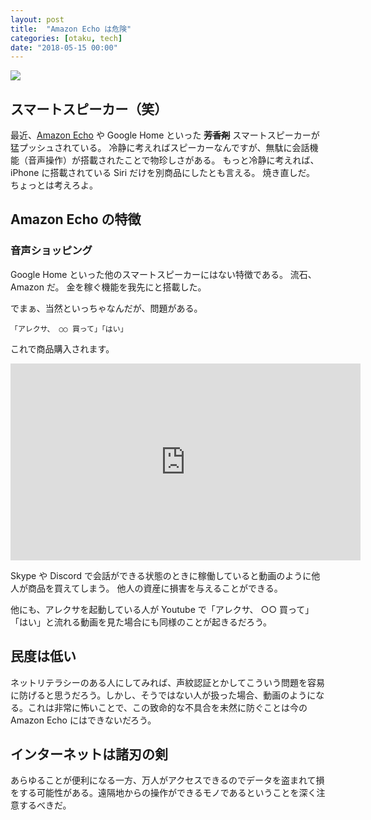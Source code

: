 ```yaml
---
layout: post
title:  "Amazon Echo は危険"
categories: [otaku, tech]
date: "2018-05-15 00:00"
---
```


<div class="amazon">
<a href="https://www.amazon.co.jp/Amazon-Echo-%E3%82%B9%E3%83%9E%E3%83%BC%E3%83%88%E3%82%B9%E3%83%94%E3%83%BC%E3%82%AB%E3%83%BC-%E3%83%81%E3%83%A3%E3%82%B3%E3%83%BC%E3%83%AB-%E3%83%95%E3%82%A1%E3%83%96%E3%83%AA%E3%83%83%E3%82%AF/dp/B071ZF5KCM/ref=as_li_ss_il?ie=UTF8&linkCode=li3&tag=infirmaria112-22&linkId=e21a4268f6155448e2cf3ea834023c39" target="_blank"><img border="0" src="//ws-fe.amazon-adsystem.com/widgets/q?_encoding=UTF8&ASIN=B071ZF5KCM&Format=_SL250_&ID=AsinImage&MarketPlace=JP&ServiceVersion=20070822&WS=1&tag=infirmaria112-22" ></a><img src="https://ir-jp.amazon-adsystem.com/e/ir?t=infirmaria112-22&l=li3&o=9&a=B071ZF5KCM" width="1" height="1" border="0" alt="" style="border:none !important; margin:0px !important;" />
</div>

## スマートスピーカー（笑）

最近、[Amazon Echo](https://amzn.to/2rIhHIj) や Google Home といった ~~**芳香剤**~~ スマートスピーカーが猛プッシュされている。
冷静に考えればスピーカーなんですが、無駄に会話機能（音声操作）が搭載されたことで物珍しさがある。
もっと冷静に考えれば、iPhone に搭載されている Siri だけを別商品にしたとも言える。
焼き直しだ。
ちょっとは考えろよ。

## Amazon Echo の特徴

### 音声ショッピング

Google Home といった他のスマートスピーカーにはない特徴である。
流石、Amazon だ。
金を稼ぐ機能を我先にと搭載した。

でまぁ、当然といっちゃなんだが、問題がある。

```
「アレクサ、 ○○ 買って」「はい」
```

これで商品購入されます。

<div class="google">
  <iframe width="560" height="315" src="https://www.youtube.com/embed/_T55MDPKXu8?start=680" frameborder="0" allow="autoplay; encrypted-media" allowfullscreen></iframe>
</div>

Skype や Discord で会話ができる状態のときに稼働していると動画のように他人が商品を買えてしまう。
他人の資産に損害を与えることができる。

他にも、アレクサを起動している人が Youtube で「アレクサ、 ○○ 買って」「はい」と流れる動画を見た場合にも同様のことが起きるだろう。

## 民度は低い

ネットリテラシーのある人にしてみれば、声紋認証とかしてこういう問題を容易に防げると思うだろう。しかし、そうではない人が扱った場合、動画のようになる。これは非常に怖いことで、この致命的な不具合を未然に防ぐことは今の Amazon Echo にはできないだろう。

## インターネットは諸刃の剣

あらゆることが便利になる一方、万人がアクセスできるのでデータを盗まれて損をする可能性がある。遠隔地からの操作ができるモノであるということを深く注意するべきだ。
